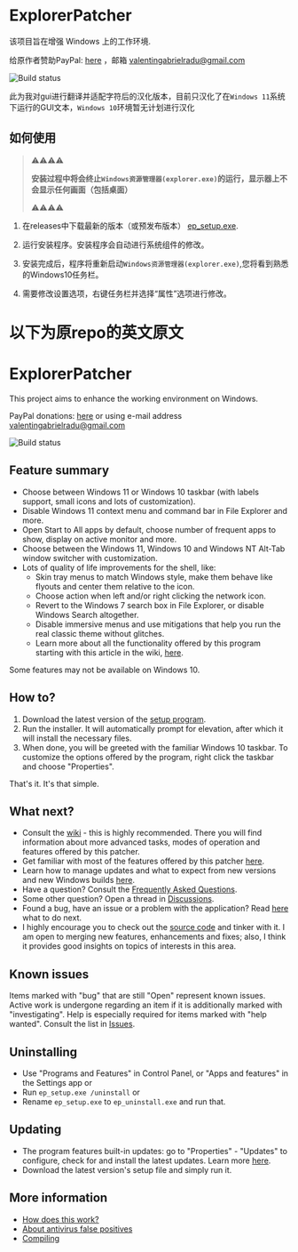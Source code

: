 # ExplorerPatcher
该项目旨在增强 Windows 上的工作环境.

给原作者赞助PayPal: [here](https://www.paypal.com/donate?business=valentingabrielradu%40gmail.com&no_recurring=0&item_name=ExplorerPatcher&currency_code=EUR) ，邮箱 valentingabrielradu@gmail.com

![Build status](https://github.com/Yukari316/ExplorerPatcher_zh-CN/actions/workflows/build.yml/badge.svg)

此为我对gui进行翻译并适配字符后的汉化版本，目前只汉化了在`Windows 11`系统下运行的GUI文本，`Windows 10`环境暂无计划进行汉化

## 如何使用

> ⚠⚠⚠⚠
> 
> **安装过程中将会终止`Windows资源管理器(explorer.exe)`的运行，显示器上不会显示任何画面（包括桌面）**
> 
> ⚠⚠⚠⚠

1. 在releases中下载最新的版本（或预发布版本） [ep_setup.exe](https://github.com/Yukari316/ExplorerPatcher_zh-CN/releases/).

2. 运行安装程序。安装程序会自动进行系统组件的修改。

3. 安装完成后，程序将重新启动`Windows资源管理器(explorer.exe)`,您将看到熟悉的Windows10任务栏。

4. 需要修改设置选项，右键任务栏并选择“属性”选项进行修改。

# 以下为原repo的英文原文

# ExplorerPatcher
This project aims to enhance the working environment on Windows.

PayPal donations: [here](https://www.paypal.com/donate?business=valentingabrielradu%40gmail.com&no_recurring=0&item_name=ExplorerPatcher&currency_code=EUR) or using e-mail address valentingabrielradu@gmail.com

![Build status](https://github.com/valinet/ExplorerPatcher/actions/workflows/build.yml/badge.svg)

## Feature summary

* Choose between Windows 11 or Windows 10 taskbar (with labels support, small icons and lots of customization).
* Disable Windows 11 context menu and command bar in File Explorer and more.
* Open Start to All apps by default, choose number of frequent apps to show, display on active monitor and more.
* Choose between the Windows 11, Windows 10 and Windows NT Alt-Tab window switcher with customization.
* Lots of quality of life improvements for the shell, like:
  * Skin tray menus to match Windows style, make them behave like flyouts and center them relative to the icon.
  * Choose action when left and/or right clicking the network icon.
  * Revert to the Windows 7 search box in File Explorer, or disable Windows Search altogether.
  * Disable immersive menus and use mitigations that help you run the real classic theme without glitches.
  * Learn more about all the functionality offered by this program starting with this article in the wiki, [here](https://github.com/valinet/ExplorerPatcher/wiki/All-features).

Some features may not be available on Windows 10.

## How to?

1. Download the latest version of the [setup program](https://github.com/valinet/ExplorerPatcher/releases/latest/download/ep_setup.exe).
2. Run the installer. It will automatically prompt for elevation, after which it will install the necessary files.
3. When done, you will be greeted with the familiar Windows 10 taskbar. To customize the options offered by the program, right click the taskbar and choose "Properties".

That's it. It's that simple.

## What next?

* Consult the [wiki](https://github.com/valinet/ExplorerPatcher/wiki) - this is highly recommended. There you will find information about more advanced tasks, modes of operation and features offered by this patcher.
* Get familiar with most of the features offered by this patcher [here](https://github.com/valinet/ExplorerPatcher/wiki/All-features).
* Learn how to manage updates and what to expect from new versions and new Windows builds [here](https://github.com/valinet/ExplorerPatcher/wiki/Configure-updates).
* Have a question? Consult the [Frequently Asked Questions](https://github.com/valinet/ExplorerPatcher/wiki/Frequently-asked-questions).
* Some other question? Open a thread in [Discussions](https://github.com/valinet/ExplorerPatcher/discussions).
* Found a bug, have an issue or a problem with the application? Read [here](https://github.com/valinet/ExplorerPatcher/wiki/Reporting-problems) what to do next.
* I highly encourage you to check out the [source code](https://github.com/valinet/ExplorerPatcher/tree/master) and tinker with it. I am open to merging new features, enhancements and fixes; also, I think it provides good insights on topics of interests in this area.

## Known issues

Items marked with "bug" that are still "Open" represent known issues. Active work is undergone regarding an item if it is additionally marked with "investigating". Help is especially required for items marked with "help wanted". Consult the list in [Issues](https://github.com/valinet/ExplorerPatcher/issues).

## Uninstalling

* Use "Programs and Features" in Control Panel, or "Apps and features" in the Settings app or
* Run `ep_setup.exe /uninstall` or
* Rename `ep_setup.exe` to `ep_uninstall.exe` and run that.

## Updating

* The program features built-in updates: go to "Properties" - "Updates" to configure, check for and install the latest updates. Learn more [here](https://github.com/valinet/ExplorerPatcher/wiki/Configure-updates).
* Download the latest version's setup file and simply run it.

## More information

* [How does this work?](https://github.com/valinet/ExplorerPatcher/wiki/How-does-it-work)
* [About antivirus false positives](https://github.com/valinet/ExplorerPatcher/wiki/Antivirus-false-positives)
* [Compiling](https://github.com/valinet/ExplorerPatcher/wiki/Compiling)
